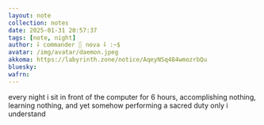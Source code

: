 ```yaml
---
layout: note
collection: notes
date: 2025-01-31 20:57:37
tags: [note, night]
author: ⸸ commander ░ nova ⸸ :~$
avatar: /img/avatar/daemon.jpeg
akkoma: https://labyrinth.zone/notice/AqeyNSq484wmozrbQu 
bluesky: 
wafrn: 
---
```

every night i sit in front of the computer for 6 hours, accomplishing nothing, learning nothing, and yet somehow performing a sacred duty only i understand